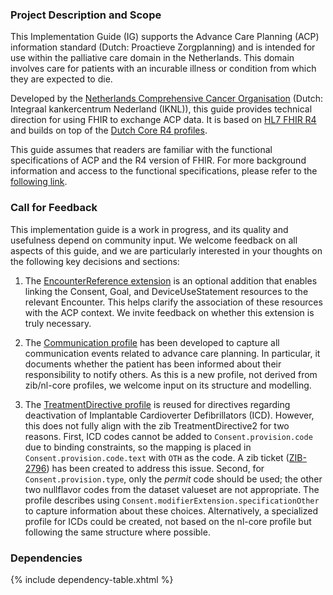 ### Project Description and Scope

This Implementation Guide (IG) supports the Advance Care Planning (ACP) information standard (Dutch: Proactieve Zorgplanning) and is intended for use within the palliative care domain in the Netherlands. This domain involves care for patients with an incurable illness or condition from which they are expected to die.

Developed by the <a href="https://iknl.nl/en">Netherlands Comprehensive Cancer Organisation</a> (Dutch: Integraal kankercentrum Nederland (IKNL)), this guide provides technical direction for using FHIR to exchange ACP data. It is based on <a href="http://hl7.org/fhir/R4/index.html">HL7 FHIR R4</a> and builds on top of the <a href="https://simplifier.net/packages/nictiz.fhir.nl.r4.nl-core">Dutch Core R4 profiles</a>. 

This guide assumes that readers are familiar with the functional specifications of ACP and the R4 version of FHIR. For more background information and access to the functional specifications, please refer to the <a href="functioneel-ontwerp.html">following link</a>.

### Call for Feedback

This implementation guide is a work in progress, and its quality and usefulness depend on community input. We welcome feedback on all aspects of this guide, and we are particularly interested in your thoughts on the following key decisions and sections:

1. The <a href="StructureDefinition-ext-EncounterReference.html">EncounterReference extension</a> is an optional addition that enables linking the Consent, Goal, and DeviceUseStatement resources to the relevant Encounter. This helps clarify the association of these resources with the ACP context. We invite feedback on whether this extension is truly necessary.

2. The <a href="StructureDefinition-ACP-Communciation.html">Communication profile</a> has been developed to capture all communication events related to advance care planning. In particular, it documents whether the patient has been informed about their responsibility to notify others. As this is a new profile, not derived from zib/nl-core profiles, we welcome input on its structure and modelling.

3. The <a href="StructureDefinition-ACP-TreatmentDirective.html">TreatmentDirective profile</a> is reused for directives regarding deactivation of Implantable Cardioverter Defibrillators (ICD). However, this does not fully align with the zib TreatmentDirective2 for two reasons. First, ICD codes cannot be added to `Consent.provision.code` due to binding constraints, so the mapping is placed in `Consent.provision.code.text` with `OTH` as the code. A zib ticket (<a href="https://nictiz.atlassian.net/browse/ZIB-2796">ZIB-2796</a>) has been created to address this issue. Second, for `Consent.provision.type`, only the _permit_ code should be used; the other two nullflavor codes from the dataset valueset are not appropriate. The profile describes using `Consent.modifierExtension.specificationOther` to capture information about these choices. Alternatively, a specialized profile for ICDs could be created, not based on the nl-core profile but following the same structure where possible.

### Dependencies

{% include dependency-table.xhtml %}